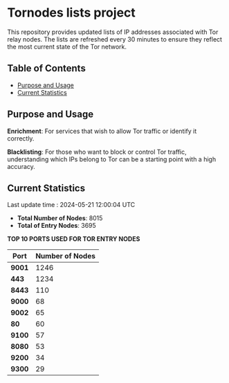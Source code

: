 # Tornodes lists project

This repository provides updated lists of IP addresses associated with Tor relay nodes. The lists are refreshed every 30 minutes to ensure they reflect the most current state of the Tor network.

## Table of Contents

- [Purpose and Usage](#purpose-and-usage)
- [Current Statistics](#current-statistics)


## Purpose and Usage

**Enrichment**: For services that wish to allow Tor traffic or identify it correctly.

**Blacklisting**: For those who want to block or control Tor traffic, understanding which IPs belong to Tor can be a starting point with a high accuracy.

## Current Statistics

Last update time : 2024-05-21 12:00:04 UTC

- **Total Number of Nodes**: 8015
- **Total of Entry Nodes**: 3695

**TOP 10 PORTS USED FOR TOR ENTRY NODES**

| **Port** | **Number of Nodes** |
|------|-----------------|
| **9001**   | 1246  |
| **443**   | 1234  |
| **8443**   | 110  |
| **9000**   | 68  |
| **9002**   | 65  |
| **80**   | 60  |
| **9100**   | 57  |
| **8080**   | 53  |
| **9200**   | 34  |
| **9300**   | 29  |


